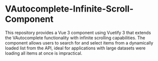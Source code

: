# VAutocomplete-Infinite-Scroll-Component
This repository provides a Vue 3 component using Vuetify 3 that extends the VAutocomplete functionality with infinite scrolling capabilities. The component allows users to search for and select items from a dynamically loaded list from the API, ideal for applications with large datasets were loading all items at once is impractical.
